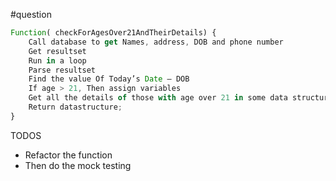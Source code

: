 #question
```js
Function( checkForAgesOver21AndTheirDetails) {
	Call database to get Names, address, DOB and phone number
	Get resultset
	Run in a loop
	Parse resultset
	Find the value Of Today’s Date – DOB
	If age > 21, Then assign variables
	Get all the details of those with age over 21 in some data structure
	Return datastructure;
}
```
TODOS
* Refactor the function 
* Then do the mock testing
